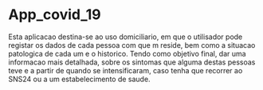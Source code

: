 # App_covid_19
Esta aplicacao destina-se ao uso domiciliario, em que o utilisador pode registar os dados de cada pessoa com que m reside,
bem como a situacao patologica de cada um e o historico. Tendo como objetivo final, dar uma informacao mais detalhada,
sobre os sintomas que alguma destas pessoas teve e a partir de quando se intensificaram, caso tenha que recorrer ao SNS24 ou a um estabelecimento de saude.

